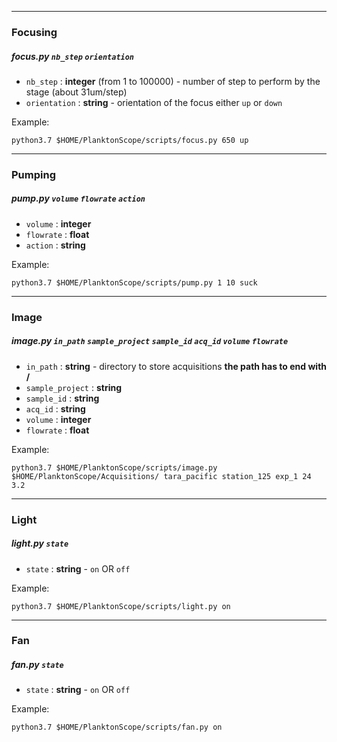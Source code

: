 _________________
### Focusing
##### focus.py `nb_step` `orientation`

- `nb_step` : **integer** (from 1 to 100000) - number of step to perform by the stage (about 31um/step)
- `orientation` : **string** - orientation of the focus either `up` or `down`

Example:

    python3.7 $HOME/PlanktonScope/scripts/focus.py 650 up

_________________
### Pumping
##### pump.py `volume` `flowrate` `action`

- `volume` : **integer**
- `flowrate` : **float**
- `action` : **string**

Example:

    python3.7 $HOME/PlanktonScope/scripts/pump.py 1 10 suck

_________________
### Image
##### image.py `in_path` `sample_project` `sample_id` `acq_id` `volume` `flowrate`

- `in_path` : **string** - directory to store acquisitions **the path has to end with /**
- `sample_project` : **string**
- `sample_id` : **string**
- `acq_id` : **string**
- `volume` : **integer**
- `flowrate` : **float**

Example:

    python3.7 $HOME/PlanktonScope/scripts/image.py $HOME/PlanktonScope/Acquisitions/ tara_pacific station_125 exp_1 24 3.2


_________________

### Light
##### light.py `state`

- `state` : **string** - `on` OR `off`

Example:

    python3.7 $HOME/PlanktonScope/scripts/light.py on


_________________
### Fan
##### fan.py `state`

- `state` : **string** - `on` OR `off`

Example:

    python3.7 $HOME/PlanktonScope/scripts/fan.py on

